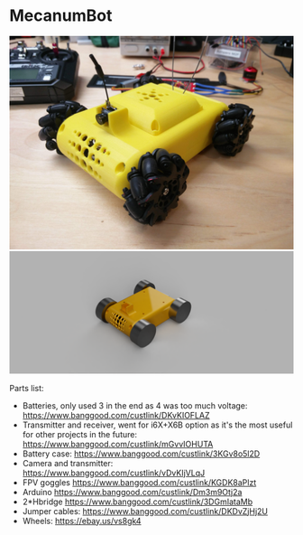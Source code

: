 # MecanumBot
![Photo](IMG_20190809_140127.jpg)
![Render](Render.png)

Parts list:

* Batteries, only used 3 in the end as 4 was too much voltage: https://www.banggood.com/custlink/DKvKIOFLAZ
* Transmitter and receiver, went for i6X+X6B option as it's the most useful for other projects in the future: 
https://www.banggood.com/custlink/mGvvIOHUTA
* Battery case: https://www.banggood.com/custlink/3KGv8o5l2D
* Camera and transmitter: https://www.banggood.com/custlink/vDvKIjVLqJ
* FPV goggles https://www.banggood.com/custlink/KGDK8aPlzt
* Arduino https://www.banggood.com/custlink/Dm3m9Otj2a
* 2*Hbridge https://www.banggood.com/custlink/3DGmIataMb
* Jumper cables: https://www.banggood.com/custlink/DKDvZjHj2U
* Wheels: https://ebay.us/vs8gk4

